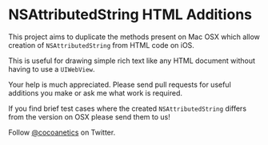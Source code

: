 # NSAttributedString HTML Additions

This project aims to duplicate the methods present on Mac OSX which allow creation of `NSAttributedString` from HTML code on iOS.

This is useful for drawing simple rich text like any HTML document without having to use a `UIWebView`.

Your help is much appreciated. Please send pull requests for useful additions you make or ask me what work is required.

If you find brief test cases where the created `NSAttributedString` differs from the version on OSX please send them to us!

Follow [@cocoanetics](http://twitter.com/cocoanetics) on Twitter.
